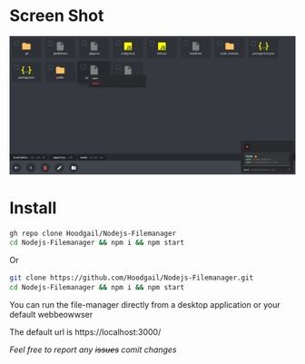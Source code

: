 # Screen Shot
![screenshot](https://raw.githubusercontent.com/Hoodgail/Nodejs-Filemanager/main/screenshot.png)

# Install

```sh
gh repo clone Hoodgail/Nodejs-Filemanager
cd Nodejs-Filemanager && npm i && npm start
```

Or

```sh
git clone https://github.com/Hoodgail/Nodejs-Filemanager.git
cd Nodejs-Filemanager && npm i && npm start
```

You can run the file-manager directly from a desktop application or your default webbeowwser

The default url is https://localhost:3000/

*Feel free to report any ~~issues~~ comit changes*
